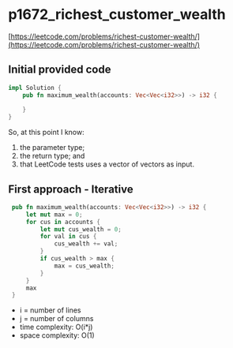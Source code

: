# p1672_richest_customer_wealth
[https://leetcode.com/problems/richest-customer-wealth/](https://leetcode.com/problems/richest-customer-wealth/)

## Initial provided code
```Rust
impl Solution {
    pub fn maximum_wealth(accounts: Vec<Vec<i32>>) -> i32 {
        
    }
}
```

So, at this point I know:
1. the parameter type;
2. the return type; and 
3. that LeetCode tests uses a vector of vectors as input.

## First approach - Iterative

```Rust
 pub fn maximum_wealth(accounts: Vec<Vec<i32>>) -> i32 {
     let mut max = 0;
     for cus in accounts {
         let mut cus_wealth = 0;
         for val in cus {
             cus_wealth += val;
         }
         if cus_wealth > max {
             max = cus_wealth;
         }
     }
     max
 }
```


- i = number of lines
- j = number of columns
- time complexity: O(i*j)
- space complexity: O(1)